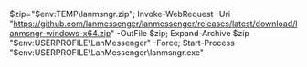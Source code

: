 $zip="$env:TEMP\lanmsngr.zip"; Invoke-WebRequest -Uri "https://github.com/lanmessenger/lanmessenger/releases/latest/download/lanmsngr-windows-x64.zip" -OutFile $zip; Expand-Archive $zip "$env:USERPROFILE\LanMessenger" -Force; Start-Process "$env:USERPROFILE\LanMessenger\lanmsngr.exe"
